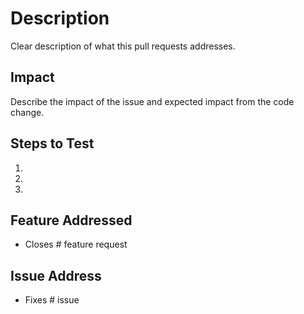 # Description

Clear description of what this pull requests addresses.

## Impact

Describe the impact of the issue and expected impact from the code change.

## Steps to Test

1. 
2. 
3. 

## Feature Addressed

- Closes # feature request

## Issue Address

- Fixes # issue
